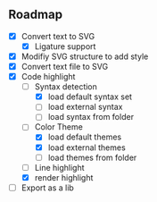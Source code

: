 ## Roadmap

- [x] Convert text to SVG
  - [x] Ligature support
- [x] Modifiy SVG structure to add style
- [x] Convert text file to SVG
- [x] Code highlight
  - [ ] Syntax detection
    - [x] load default syntax set
    - [ ] load external syntax
    - [ ] load syntax from folder
  - [ ] Color Theme
    - [x] load default themes
    - [x] load external themes
    - [ ] load themes from folder
  - [ ] Line highlight
  - [x] render highlight
- [ ] Export as a lib
